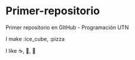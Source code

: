 # Primer-repositorio

Primer repositorio en GItHub - Programación UTN

I make :ice_cube, :pizza

I like ☕, 🍎, 🏀
